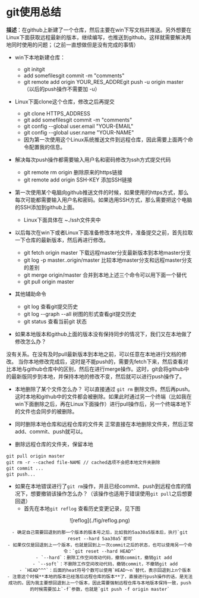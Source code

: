 # git使用总结

**描述**：在github上新建了一个仓库，然后主要在win下写文档并推送。另外想要在Linux下面获取远程最新的版本，继续编写，也推送到github。这样就需要解决两地同时使用的问题；（之前一直想做但是没有完成的事情）

- win下本地新建仓库：
	- git initgit 
	- add somefilesgit commit -m "comments"
	- git remote add origin YOUR_RES_ADDREgit push -u origin master （以后的push操作不需要加 -u）
  
- Linux下面clone这个仓库，修改之后再提交
	- git clone HTTPS_ADDRESS
	- git add somefilesgit commit -m "comments"
	- git config --global user.email "YOUR-EMAIL"
	- git config --global user.name "YOUR-NAME"
	- 因为第一次使用这个Linux系统推送文件到远程仓库，因此需要上面两个命令配置我的信息。

- 解决每次push操作都需要输入用户名和密码修改为ssh方式提交代码
	- git remote rm origin  删除原来的https链接
	- git remote add origin SSH-KEY  添加SSH链接

- 第一次使用某个电脑向github推送文件的时候，如果使用的https方式，那么每次可能都需要输入用户名和密码。如果选用SSH方式，那么需要把这个电脑的SSH添加到github上面。
	- Linux下面具体在 ~./ssh文件夹中

- 以后每次在win下或者Linux下面准备修改本地文件，准备提交之前，首先拉取一下仓库的最新版本，然后再进行修改。
	- git fetch origin master  下载远程master分支最新版本到本地master分支
	- git log -p master..origin/master  比较本地master分支和远程master分支的差别
	- git merge origin/master  合并到本地上述三个命令可以用下面一个替代
	- git pull origin master

- 其他辅助命令
	- git log  查看git提交历史
	- git log --graph --all  树图的形式查看git提交历史
	- git status  查看当前git 状态

- 如果本地版本和github上面的版本没有保持同步的情况下，我们又在本地做了修改怎么办？

没有关系。在没有及时pull最新版本到本地之前，可以任意在本地进行文档的修改。
当你本地修改完成后，这时是不能push的，需要先fetch下来，然后查看对比本地与github仓库中的区别，然后在进行merge操作。这时，git会将github中的最新版同步到本地，并保持本地的修改不变，然后就可以进行push操作了。

- 本地删除了某个文件怎么办？
可以直接通过 ``git rm`` 删除文件。然后再push。这时本地和github中的文件都会被删除。如果此时通过另一个终端（比如我在win下面删除之后，再在Linux下面操作）进行pull操作后，另一个终端本地下的文件也会同步的被删除。

- 同时删除本地仓库和远程仓库的文件夹
   正常直接在本地删除文件夹，然后正常add、commit、push就可以。

- 删除远程仓库的文件夹，保留本地
```
git pull origin master
git rm -r --cached file-NAME // cached选项不会把本地文件夹删除
git commit ...
git push...
```

- 如果在本地错误进行了`git rm`操作，并且已经commit、push到远程仓库的情况下，想要撤销该操作怎么办？（该操作也适用于错误使用`git pull`之后想要回退）
	- 首先在本地`git reflog` 查看历史变更记录，见下图

<div align=center>![reflog](./fig/reflog.png)

	- 确定自己需要回退到的那一个版本的版本号之后，比如我的5aa30a5版本后，执行`git reset --hard 5aa30a5`即可
	- 如果仅仅是回退到上一个版本，也就是回到上一次commit之后的状态，也可以使用另一个命令：`git reset --hard HEAD^`
		- `--hard`：删除工作空间改动代码，撤销commit，撤销git add 
		- `--soft`：不删除工作空间改动代码，撤销commit，不撤销git add
		- `HEAD^^^`：后面的heat符号个数可以使用`HEAD～n`替代，表示回退到上n个版本
	- 注意这个时候**本地的版本已经落后远程仓库的版本**了，直接进行push操作的话，是无法成功的。因为我主要想回退到上一个版本，因此需要强制远程仓库与本地版本保持一致，push 的时候需要加上`-f`参数，也就是`git push -f origin master`